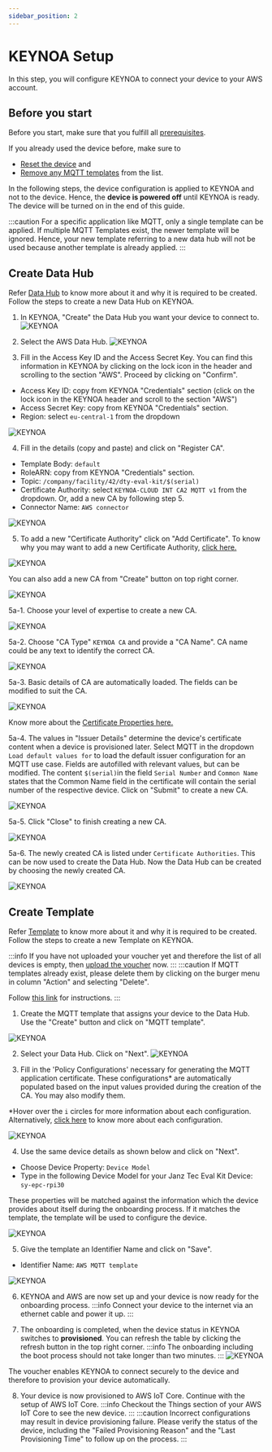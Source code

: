 ```yaml
---
sidebar_position: 2
---
```


# KEYNOA Setup
In this step, you will configure KEYNOA to connect your device to your AWS account.

## Before you start

Before you start, make sure that you fulfill all [prerequisites](/tutorial/Prerequsites).

If you already used the device before, make sure to 
- [Reset the device](/reference/reset-device) and 
- [Remove any MQTT templates](/reference/mqtt-template#2-remove-mqtt-template) from the list.

In the following steps, the device configuration is applied to KEYNOA and not to the device.
Hence, the **device is powered off** until KEYNOA is ready.
The device will be turned on in the end of this guide.

:::caution
For a specific application like MQTT, only a single template can be applied.
If multiple MQTT Templates exist, the newer template will be ignored. Hence, your new template referring to a new data hub will not be used because another template is already applied.
:::


## Create Data Hub

Refer [Data Hub](/reference/data-hub) to know more about it and why it is required to be created. Follow the steps to create a new Data Hub on KEYNOA.

1. In KEYNOA, "Create" the Data Hub you want your device to connect to.
![KEYNOA](/img/KEYNOA/Dashboard.png)

2. Select the AWS Data Hub.
![KEYNOA](/img/KEYNOA/AWS/AWS_ChooseCloudService.png)
 
3. Fill in the Access Key ID and the Access Secret Key. You can find this information in KEYNOA by clicking on the lock icon in the header and scrolling to the section "AWS". Proceed by clicking on "Confirm".

- Access Key ID: copy from KEYNOA "Credentials" section 
  (click on the lock icon in the KEYNOA header and scroll to the section "AWS")
- Access Secret Key: copy from KEYNOA "Credentials" section.
- Region: select `eu-central-1` from the dropdown

![KEYNOA](/img/KEYNOA/AWS/Data-Hub-details.png)

4. Fill in the details (copy and paste) and click on "Register CA".

- Template Body: `default`
- RoleARN: copy from KEYNOA "Credentials" section.
- Topic: `/company/facility/42/dty-eval-kit/$(serial)`
- Certificate Authority: select `KEYNOA-CLOUD INT CA2 MQTT v1` from the dropdown. Or, add a new CA by following step 5.
- Connector Name: `AWS connector`

![KEYNOA](/img/KEYNOA/AWS/Data-Hub-details-2.png)

5. To add a new "Certificate Authority" click on "Add Certificate". To know why you may want to add a new Certificate Authority, [click here.](/reference/certificate-authority)

![KEYNOA](/img/KEYNOA/AWS/AWS_3AddCertificate.png)

You can also add a new CA from "Create" button on top right corner.

![KEYNOA](/img/KEYNOA/Thingsboard/Thingsboard_AddNewCA)

5a-1. Choose your level of expertise to create a new CA.

![KEYNOA](/img/KEYNOA/Thingsboard/LevelOfExperience.png)

5a-2. Choose "CA Type" `KEYNOA CA` and provide a "CA Name". CA name could be any text to identify the correct CA.

![KEYNOA](/img/KEYNOA/Thingsboard/ChooseCAName.png)

5a-3. Basic details of CA are automatically loaded. The fields can be modified to suit the CA. 

![KEYNOA](/img/KEYNOA/Thingsboard/CABasicDetails.png)

  Know more about the [Certificate Properties here.](/reference/certificate-properties)

5a-4. The values in "Issuer Details" determine the device's certificate content when a device is provisioned later.
Select MQTT in the dropdown `Load default values for` to load the default issuer configuration for an MQTT use case.
Fields are autofilled with relevant values, but can be modified.
The content `$(serial)`in the field `Serial Number` and `Common Name` states that the Common Name field in the certificate will contain the serial number of the respective device.
Click on "Submit" to create a new CA.

![KEYNOA](/img/KEYNOA/Thingsboard/IssuerDetails.png)

5a-5. Click "Close" to finish creating a new CA.

![KEYNOA](/img/KEYNOA/Thingsboard/CACreated.png)

5a-6. The newly created CA is listed under `Certificate Authorities`. This can be now used to create the Data Hub. Now the Data Hub can be created by choosing the newly created CA.

![KEYNOA](/img/KEYNOA/Thingsboard/NewCAListed.png)

## Create Template

Refer [Template](/reference/mqtt-template) to know more about it and why it is required to be created. Follow the steps to create a new Template on KEYNOA.

:::info
If you have not uploaded your voucher yet and therefore the list of all devices is empty, then [upload the voucher](/tutorial/Prerequsites#upload-voucher) now.
:::
:::caution
If MQTT templates already exist, please delete them by clicking on the burger menu in column "Action" and selecting "Delete".

Follow [this link](/reference/mqtt-template#2-remove-mqtt-template) for instructions.
:::

1. Create the MQTT template that assigns your device to the Data Hub. Use the "Create" button and click on "MQTT template".

![KEYNOA](/img/KEYNOA/MQTTCreateTemplate.png)

2. Select your Data Hub. Click on "Next".
![KEYNOA](/img/KEYNOA/AWS/MQTT_TemplateCreation1.png)

3. Fill in the 'Policy Configurations' necessary for generating the MQTT application certificate. These configurations\* are automatically populated based on the input values provided during the creation of the CA. You may also modify them. 

\*Hover over the `i` circles for more information about each configuration. Alternatively, [click here](/reference/certificate-properties) to know more about each configuration.

![KEYNOA](/img/KEYNOA/MQTT2PolicyConfigurations.png)

4. Use the same device details as shown below and click on "Next".

- Choose Device Property: `Device Model`
- Type in the following Device Model for your Janz Tec Eval Kit Device: `sy-epc-rpi30`

These properties will be matched against the information which the device provides about itself during the onboarding process. If it matches the template, the template will be used to configure the device.


![KEYNOA](/img/KEYNOA/AWS/AWS_FilterDevices.png)


5. Give the template an Identifier Name and click on "Save".

- Identifier Name: `AWS MQTT template`

![KEYNOA](/img/KEYNOA/MQTT4TemplateID.png)

6. KEYNOA and AWS are now set up and your device is now ready for the onboarding process.
:::info
Connect your device to the internet via an ethernet cable and power it up.
:::

7. The onboarding is completed, when the device status in KEYNOA switches to **provisioned**. You can refresh the table by clicking the refresh button in the top right corner.
:::info
The onboarding including the boot process should not take longer than two minutes.
:::
![KEYNOA](/img/KEYNOA/devices_list_refresh.png)

The voucher enables KEYNOA to connect securely to the device and therefore to provision your device automatically.

8. Your device is now provisioned to AWS IoT Core. Continue with the setup of AWS IoT Core.
:::info
Checkout the Things section of your AWS IoT Core to see the new device.
:::
:::caution
Incorrect configurations may result in device provisioning failure. Please verify the status of the device, including the "Failed Provisioning Reason" and the "Last Provisioning Time" to follow up on the process.
:::